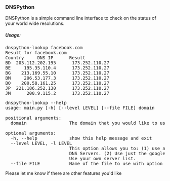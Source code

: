 ### DNSPython 

DNSPython is a simple command line interface to check on the status of your world wide resolutions. 

##### Usage:

<pre>
dnspython-lookup facebook.com
Result for facebook.com
Country 	DNS IP 		Result
BD 	203.112.202.195 	 173.252.110.27
BE 	   195.35.110.4 	 173.252.110.27
BG 	  213.169.55.10 	 173.252.110.27
BM 	   206.53.177.3 	 173.252.110.27
BO 	  200.58.161.25 	 173.252.110.27
JP 	221.186.252.130 	 173.252.110.27
JM 	    200.9.115.2 	 173.252.110.27
</pre>

<pre>
dnspython-lookup --help
usage: main.py [-h] [--level LEVEL] [--file FILE] domain

positional arguments:
  domain                The domain that you would like to use.

optional arguments:
  -h, --help            show this help message and exit
  --level LEVEL, -l LEVEL
                        This option allows you to: (1) use a large database of
                        DNS Servers. (2) Use just the google DNS Servers. (3)
                        Use your own server list. <Requires properly formatted
                        file>
  --file FILE           Name of the file to use with option (3) of level
</pre>


Please let me know if there are other features you'd like